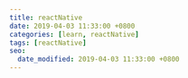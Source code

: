 ```yaml
---
title: reactNative
date: 2019-04-03 11:33:00 +0800
categories: [learn, reactNative]
tags: [reactNative]
seo:
  date_modified: 2019-04-03 11:33:00 +0800
---
```


